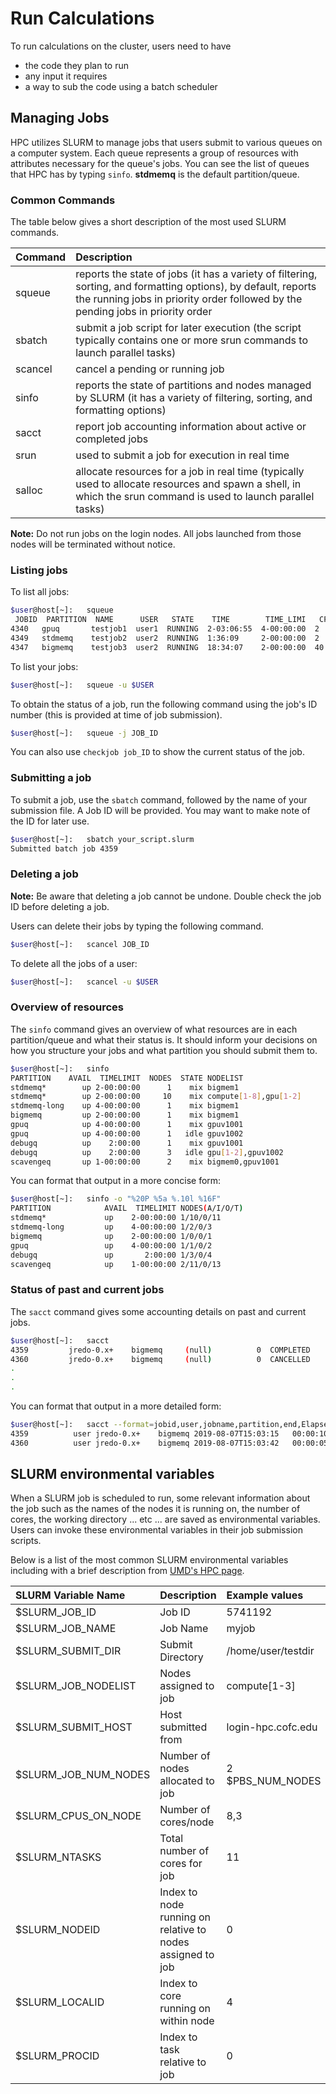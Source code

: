 # Run Calculations

To run calculations on the cluster, users need to have

* the code they plan to run
* any input it requires
* a way to sub the code using a batch scheduler

## Managing Jobs

HPC utilizes SLURM to manage jobs that users submit to various queues on a computer system. Each queue represents a group of resources with attributes necessary for the queue's jobs. You can see the list of queues that HPC has by typing `sinfo`. **stdmemq** is the default partition/queue.

### Common Commands

The table below gives a short description of the most used SLURM commands.

| Command | Description |
| :--- | :--- |
| squeue | reports the state of jobs \(it has a variety of filtering, sorting, and formatting options\), by default, reports the running jobs in priority order followed by the pending jobs in priority order |
| sbatch | submit a job script for later execution \(the script typically contains one or more srun commands to launch parallel tasks\) |
| scancel | cancel a pending or running job |
| sinfo | reports the state of partitions and nodes managed by SLURM \(it has a variety of filtering, sorting, and formatting options\) |
| sacct | report job accounting information about active or completed jobs |
| srun | used to submit a job for execution in real time |
| salloc | allocate resources for a job in real time \(typically used to allocate resources and spawn a shell, in which the srun command is used to launch parallel tasks\) |

**Note:** Do not run jobs on the login nodes. All jobs launched from those nodes will be terminated without notice.

### Listing jobs

To list all jobs:

```bash
$user@host[~]:   squeue
 JOBID  PARTITION  NAME      USER   STATE    TIME        TIME_LIMI   CPUS  NODES  NODELIST(REASON)
4340   gpuq       testjob1  user1  RUNNING  2-03:06:55  4-00:00:00  2     1      gpu1
4349   stdmemq    testjob2  user2  RUNNING  1:36:09     2-00:00:00  2     1      compute1
4347   bigmemq    testjob3  user2  RUNNING  18:34:07    2-00:00:00  40    1      bigmem1
```

To list your jobs:

```bash
$user@host[~]:   squeue -u $USER
```

To obtain the status of a job, run the following command using the job's ID number \(this is provided at time of job submission\).

```bash
$user@host[~]:   squeue -j JOB_ID
```

You can also use `checkjob job_ID` to show the current status of the job.

### Submitting a job

To submit a job, use the `sbatch` command, followed by the name of your submission file. A Job ID will be provided. You may want to make note of the ID for later use.

```bash
$user@host[~]:   sbatch your_script.slurm
Submitted batch job 4359
```

### Deleting a job

**Note:** Be aware that deleting a job cannot be undone. Double check the job ID before deleting a job.

Users can delete their jobs by typing the following command.

```bash
$user@host[~]:   scancel JOB_ID
```

To delete all the jobs of a user:

```bash
$user@host[~]:   scancel -u $USER
```

### Overview of resources

The `sinfo` command gives an overview of what resources are in each partition/queue and what their status is. It should inform your decisions on how you structure your jobs and what partition you should submit them to.

```bash
$user@host[~]:   sinfo
PARTITION    AVAIL  TIMELIMIT  NODES  STATE NODELIST
stdmemq*        up 2-00:00:00      1    mix bigmem1
stdmemq*        up 2-00:00:00     10    mix compute[1-8],gpu[1-2]
stdmemq-long    up 4-00:00:00      1    mix bigmem1
bigmemq         up 2-00:00:00      1    mix bigmem1
gpuq            up 4-00:00:00      1    mix gpuv1001
gpuq            up 4-00:00:00      1   idle gpuv1002
debugq          up    2:00:00      1    mix gpuv1001
debugq          up    2:00:00      3   idle gpu[1-2],gpuv1002
scavengeq       up 1-00:00:00      2    mix bigmem0,gpuv1001
```

You can format that output in a more concise form:

```bash
$user@host[~]:   sinfo -o "%20P %5a %.10l %16F"
PARTITION            AVAIL  TIMELIMIT NODES(A/I/O/T)
stdmemq*             up    2-00:00:00 1/10/0/11
stdmemq-long         up    4-00:00:00 1/2/0/3
bigmemq              up    2-00:00:00 1/0/0/1
gpuq                 up    4-00:00:00 1/1/0/2
debugq               up       2:00:00 1/3/0/4
scavengeq            up    1-00:00:00 2/11/0/13
```

### Status of past and current jobs

The `sacct` command gives some accounting details on past and current jobs.

```bash
$user@host[~]:   sacct
4359         jredo-0.x+    bigmemq     (null)          0  COMPLETED      0:0
4360         jredo-0.x+    bigmemq     (null)          0  CANCELLED      0:0
.
.
.
```

You can format that output in a more detailed form:

```bash
$user@host[~]:   sacct --format=jobid,user,jobname,partition,end,Elapsed,State
4359          user jredo-0.x+    bigmemq 2019-08-07T15:03:15   00:00:10  COMPLETED
4360          user jredo-0.x+    bigmemq 2019-08-07T15:03:42   00:00:05  CANCELLED
```

## SLURM environmental variables

When a SLURM job is scheduled to run, some relevant information about the job such as the names of the nodes it is running on, the number of cores, the working directory ... etc ... are saved as environmental variables. Users can invoke these environmental variables in their job submission scripts.

Below is a list of the most common SLURM environmental variables including with a brief description from [UMD's HPC page](https://www.glue.umd.edu/hpcc/help/slurmenv.html).

| SLURM Variable Name | Description | Example values | PBS/Torque analog |
| :--- | :--- | :--- | :--- |
| $SLURM\_JOB\_ID | Job ID | 5741192 | $PBS\_JOBID |
| $SLURM\_JOB\_NAME | Job Name | myjob | $PBS\_JOBNAME |
| $SLURM\_SUBMIT\_DIR | Submit Directory | /home/user/testdir | $PBS\_O\_WORKDIR |
| $SLURM\_JOB\_NODELIST | Nodes assigned to job | compute\[1-3\] | cat $PBS\_NODEFILE |
| $SLURM\_SUBMIT\_HOST | Host submitted from | login-hpc.cofc.edu | $PBS\_O\_HOST |
| $SLURM\_JOB\_NUM\_NODES | Number of nodes allocated to job | 2     $PBS\_NUM\_NODES |  |
| $SLURM\_CPUS\_ON\_NODE | Number of cores/node | 8,3 | $PBS\_NUM\_PPN |
| $SLURM\_NTASKS | Total number of cores for job | 11 | $PBS\_NP |
| $SLURM\_NODEID | Index to node running on relative to nodes assigned to job | 0 | $PBS\_O\_NODENUM |
| $SLURM\_LOCALID | Index to core running on within node | 4 | $PBS\_O\_VNODENUM |
| $SLURM\_PROCID | Index to task relative to job | 0 | $PBS\_O\_TASKNUM - 1 |



